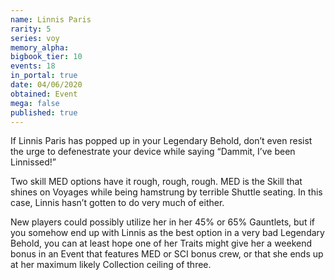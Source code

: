 ```yaml
---
name: Linnis Paris
rarity: 5
series: voy
memory_alpha:
bigbook_tier: 10
events: 18
in_portal: true
date: 04/06/2020
obtained: Event
mega: false
published: true
---
```


If Linnis Paris has popped up in your Legendary Behold, don’t even resist the urge to defenestrate your device while saying “Dammit, I’ve been Linnissed!”

Two skill MED options have it rough, rough, rough. MED is the Skill that shines on Voyages while being hamstrung by terrible Shuttle seating. In this case, Linnis hasn’t gotten to do very much of either.

New players could possibly utilize her in her 45% or 65% Gauntlets, but if you somehow end up with Linnis as the best option in a very bad Legendary Behold, you can at least hope one of her Traits might give her a weekend bonus in an Event that features MED or SCI bonus crew, or that she ends up at her maximum likely Collection ceiling of three.
